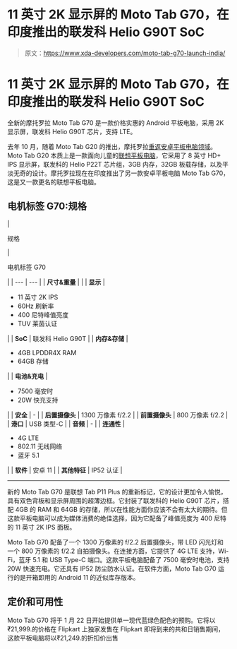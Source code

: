 # 11 英寸 2K 显示屏的 Moto Tab G70，在印度推出的联发科 Helio G90T SoC

> 原文：<https://www.xda-developers.com/moto-tab-g70-launch-india/>

# 11 英寸 2K 显示屏的 Moto Tab G70，在印度推出的联发科 Helio G90T SoC

全新的摩托罗拉 Moto Tab G70 是一款价格实惠的 Android 平板电脑，采用 2K 显示屏，联发科 Helio G90T 芯片，支持 LTE。

去年 10 月，随着 Moto Tab G20 的推出，摩托罗拉[重返安卓平板电脑领域](https://www.xda-developers.com/moto-tab-g20-launch/)。Moto Tab G20 本质上是一款面向儿童的[联想平板电脑](https://www.xda-developers.com/moto-tab-g20-leak/)，它采用了 8 英寸 HD+ IPS 显示屏，联发科的 Helio P22T 芯片组，3GB 内存，32GB 板载存储，以及平淡无奇的设计。摩托罗拉现在在印度推出了另一款安卓平板电脑 Moto Tab G70，这是又一款更名的联想平板电脑。

## 电机标签 G70:规格

| 

规格

 | 

电机标签 G70

 |
| --- | --- |
| **尺寸&重量** |  |
| **显示** | 

*   11 英寸 2K IPS
*   60Hz 刷新率
*   400 尼特峰值亮度
*   TUV 莱茵认证

 |
| **SoC** | 联发科 Helio G90T |
| **内存&存储** | 

*   4GB LPDDR4X RAM
*   64GB 存储

 |
| **电池&充电** | 

*   7500 毫安时
*   20W 快充支持

 |
| **安全** | - |
| **后置摄像头** | 1300 万像素 f/2.2 |
| **前置摄像头** | 800 万像素 f/2.2 |
| **港口** | USB 类型-C |
| **音频** | - |
| **连通性** | 

*   4G LTE
*   802.11 无线网络
*   蓝牙 5.1

 |
| **软件** | 安卓 11 |
| **其他特征** | IP52 认证 |

* * *

新的 Moto Tab G70 是联想 Tab P11 Plus 的重新标记，它的设计更加令人愉悦，具有双色背板和显示屏周围的超薄边框。它封装了联发科的 Helio G90T 芯片，搭配 4GB 的 RAM 和 64GB 的存储，所以在性能方面你应该不会有太大的期待。但这款平板电脑可以成为媒体消费的绝佳选择，因为它配备了峰值亮度为 400 尼特的 11 英寸 2K IPS 面板。

Moto Tab G70 配备了一个 1300 万像素的 f/2.2 后置摄像头，带 LED 闪光灯和一个 800 万像素的 f/2.2 自拍摄像头。在连接方面，它提供了 4G LTE 支持，Wi-Fi，蓝牙 5.1 和 USB Type-C 端口。这款平板电脑配备了 7500 毫安时电池，支持 20W 快速充电。它还具有 IP52 防尘防水认证。在软件方面，Moto Tab G70 运行的是开箱即用的 Android 11 的近似库存版本。

## 定价和可用性

Moto Tab G70 将于 1 月 22 日开始提供单一现代蓝绿色配色的预购。它将以₹21,999.的价格在 Flipkart 上独家发售在 Flipkart 即将到来的共和日销售期间，这款平板电脑将以₹21,249.的折扣价出售